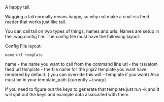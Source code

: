 
A happy tail.

Wagging a tail normally means happy, so why not make a cool rss feed reader that
works just like tail.

You can call tail on two types of things, names and urls. Names are setup in the
.wag.config file.  The config file must have the following layout:

Config File layout:

    name url template

name - the name you want to call from the command line
url - the rss/atom feed url
template - the file name for the jinja2 template you want have rendered by default. 
            ( you can override this will --template if you want)
           Also must be in your template_path (currently ~/.wag/)

If you need to figure out the keys to generate that template just run -k and
it will spit out the keys and example data assocaited with them.


